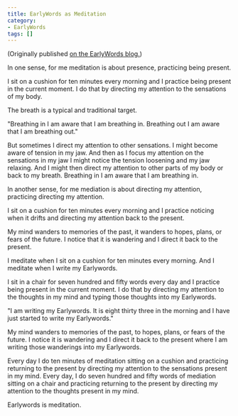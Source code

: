 ```yaml
---
title: EarlyWords as Meditation
category:
- EarlyWords
tags: []
---
```

(Originally published
[on the EarlyWords
blog.](https://earlywords.io/articles/earlywords-as-meditation))

In one sense,
for me
meditation is
about presence,
practicing
being present.

I sit
on a cushion
for ten minutes
every morning
and I practice
being present
in the current moment.
I do that
by directing
my attention
to the sensations
of my body.

The breath is
a typical and traditional target.

"Breathing in
I am
aware that
I am
breathing in.
Breathing out
I am
aware that
I am
breathing out."

But sometimes
I direct
my attention
to other sensations.
I might
become aware
of tension
in my jaw.
And then
as I focus
my attention
on the sensations
in my jaw
I might notice
the tension
loosening
and my jaw
relaxing.
And I might
then direct
my attention
to other parts
of my body
or back
to my breath.
Breathing in
I am aware
that I am
breathing in.

In another sense,
for me
mediation is
about directing
my attention,
practicing directing
my attention.

I sit
on a cushion
for ten minutes
every morning
and I practice
noticing when
it drifts
and directing
my attention
back
to the present.

My mind wanders
to memories
of the past,
it wanders
to hopes, plans, or fears
of the future.
I notice
that it is wandering
and I direct it
back to the present.

I meditate
when I sit
on a cushion
for ten minutes
every morning.
And I meditate
when I write
my Earlywords.

I sit
in a chair
for seven hundred and fifty words
every day
and I practice
being present
in the current moment.
I do that
by directing
my attention
to the thoughts
in my mind
and typing
those thoughts
into my Earlywords.

"I am writing
my Earlywords.
It is
eight thirty three
in the morning
and I have
just started
to write
my Earlywords."

My mind wanders
to memories
of the past,
to hopes, plans, or fears
of the future.
I notice
it is wandering
and I direct it
back to the present
where I am
writing those wanderings
into my Earlywords.

Every day
I do
ten minutes
of meditation
sitting
on a cushion
and practicing
returning to the present
by directing
my attention
to the sensations
present in my mind.
Every day,
I do
seven hundred and fifty words
of mediation
sitting
on a chair
and practicing
returning to the present
by directing
my attention
to the thoughts
present
in my mind.

Earlywords is
meditation.

